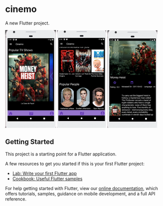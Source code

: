 # cinemo

A new Flutter project.

![alt tag](https://github.com/Tanya-yadav/movie/blob/master/lib/images/Screenshot%20(2382).png)
![alt tag](https://github.com/Tanya-yadav/movie/blob/master/lib/images/Screenshot%20(2398).png)
![alt tag](https://github.com/Tanya-yadav/movie/blob/master/lib/images/Screenshot%20(2397).png)

## Getting Started

This project is a starting point for a Flutter application.

A few resources to get you started if this is your first Flutter project:

- [Lab: Write your first Flutter app](https://flutter.dev/docs/get-started/codelab)
- [Cookbook: Useful Flutter samples](https://flutter.dev/docs/cookbook)

For help getting started with Flutter, view our
[online documentation](https://flutter.dev/docs), which offers tutorials,
samples, guidance on mobile development, and a full API reference.
